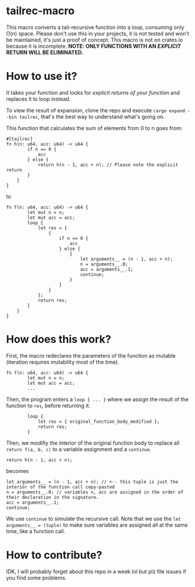 # tailrec-macro

This macro converts a tail-recursive function into a loop, consuming only O(n) space. Please don't use this in your projects, it is not tested and won't be maintained, it's just a proof of concept.
This macro is not on crates.io because it is incomplete.
**NOTE: ONLY FUNCTIONS WITH AN *EXPLICIT* RETURN WILL BE ELIMINATED.**

# How to use it?
It takes your function and looks for *explicit returns of your function* and replaces it to loop instead.

To view the result of expansion, clone the repo and execute `cargo expand --bin tailrec`, that's the best way to understand what's going on.

This function that calculates the sum of elements from 0 to n goes from:

```
#[tailrec]
fn h(n: u64, acc: u64) -> u64 {
        if n == 0 {
            acc
        } else {
            return h(n - 1, acc + n); // Please note the explicit return
        }
    }
}
```
to
```
fn f(n: u64, acc: u64) -> u64 {
        let mut n = n;
        let mut acc = acc;
        loop {
            let res = {
                {
                    if n == 0 {
                        acc
                    } else {
                        {
                            let arguments__ = (n - 1, acc + n);
                            n = arguments__.0;
                            acc = arguments__.1;
                            continue;
                        }
                    }
                }
            };
            return res;
        }
    }
}
```

# How does this work?

First, the macro redeclares the parameters of the function as mutable (iteration requires mutability most of the time).

```
fn f(n: u64, acc: u64) -> u64 {
        let mut n = n;
        let mut acc = acc;
        ...
```

Then, the program enters a `loop { ... }` where we assign the result of the function to `res`, before returning it.

```
        loop {
            let res = { original_function_body_modified };
            return res;
        }
```

Then, we modifiy the interior of the original function body to replace all `return f(a, b, c)` to a variable assignment and a `continue`.

```
return h(n - 1, acc + n);
```

becomes

```
let arguments__ = (n - 1, acc + n); // <-- this tuple is just the interior of the function call copy-pasted
n = arguments__.0; // variables n, acc are assigned in the order of their declaration in the signature.
acc = arguments__.1;
continue;
```

We use `continue` to simulate the recursive call.
Note that we use the `let arguments__ = (tuple)` to make sure variables are assigned all at the same time, like a function call.

# How to contribute?

IDK, I will probably forget about this repo in a week lol but plz file issues if you find some problems.
